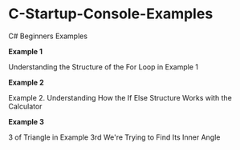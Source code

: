 # C-Startup-Console-Examples

C# Beginners Examples

**Example 1**

Understanding the Structure of the For Loop in Example 1

**Example 2**

Example 2. Understanding How the If Else Structure Works with the Calculator

**Example 3**

3 of Triangle in Example 3rd We're Trying to Find Its Inner Angle
